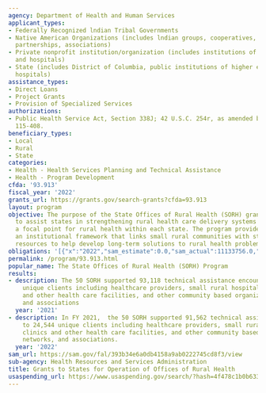 ```yaml
---
agency: Department of Health and Human Services
applicant_types:
- Federally Recognized lndian Tribal Governments
- Native American Organizations (includes lndian groups, cooperatives, corporations,
  partnerships, associations)
- Private nonprofit institution/organization (includes institutions of higher education
  and hospitals)
- State (includes District of Columbia, public institutions of higher education and
  hospitals)
assistance_types:
- Direct Loans
- Project Grants
- Provision of Specialized Services
authorizations:
- Public Health Service Act, Section 338J; 42 U.S.C. 254r, as amended by sec. P.L.
  115-408.
beneficiary_types:
- Local
- Rural
- State
categories:
- Health - Health Services Planning and Technical Assistance
- Health - Program Development
cfda: '93.913'
fiscal_year: '2022'
grants_url: https://grants.gov/search-grants?cfda=93.913
layout: program
objective: The purpose of the State Offices of Rural Health (SORH) grant program is
  to assist states in strengthening rural health care delivery systems by maintaining
  a focal point for rural health within each state. The program provides funding for
  an institutional framework that links small rural communities with state and federal
  resources to help develop long-term solutions to rural health problems
obligations: '[{"x":"2022","sam_estimate":0.0,"sam_actual":11133756.0,"usa_spending_actual":11623215.66},{"x":"2023","sam_estimate":11133756.0,"sam_actual":0.0,"usa_spending_actual":11894687.4},{"x":"2024","sam_estimate":11133756.0,"sam_actual":0.0,"usa_spending_actual":11691063.0}]'
permalink: /program/93.913.html
popular_name: The State Offices of Rural Health (SORH) Program
results:
- description: The 50 SORH supported 93,118 technical assistance encounters to 26,712
    unique clients including healthcare providers, small rural hospitals, clinics
    and other health care facilities, and other community based organizations, networks,
    and associations
  year: '2021'
- description: In FY 2021,  the 50 SORH supported 91,562 technical assistance encounters
    to 24,544 unique clients including healthcare providers, small rural hospitals,
    clinics and other health care facilities, and other community based organizations,
    networks, and associations.
  year: '2022'
sam_url: https://sam.gov/fal/393b34e6a0db4158a9ab0222745cd8f3/view
sub-agency: Health Resources and Services Administration
title: Grants to States for Operation of Offices of Rural Health
usaspending_url: https://www.usaspending.gov/search/?hash=4f478c1b0b633f89325042f90e84a5b5
---
```

